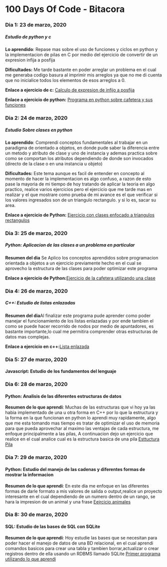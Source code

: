 # 100 Days Of Code - Bitacora

### Dia 1: 23 de marzo, 2020
##### Estudio de python y c

**Lo aprendido**: Repase mas sobre el uso de funciones y ciclos en python y la implementacion de pilas en C por medio del ejercicio de convertir de un expresion infija a posfija

**Dificultades:** Me tarde bastante en poder arreglar un problema en el cual me generaba codigo basura al imprimir mis arreglos ya que no me di cuenta que no inicialice todos los elementos de esos arreglos a 0.

**Enlace a ejercicio de c:** [Calculo de expresion de infijo a posfija](https://onlinegdb.com/Sy35LWwI8)

**Enlace a ejercicio de python:** [Programa en python sobre cafetera y sus funciones](https://onlinegdb.com/rJrOwWv88)

### Dia 2: 24 de marzo, 2020
##### Estudio Sobre clases en python

**Lo aprendido**: Comprendi conceptos fundamentales al trabajar en un paradigma de orientado a objetos, en donde pude saber la diferencia entre un metodo y atributo de clase y uno de instancia y ademas practica sobre como se comportan los atributos dependiendo de donde son invocados (directo de la clase o en una instancia u objeto)

**Dificultades:** Este tema aunque es facil de entender en concepto al momento de hacer la implementacion es algo confuso, a razon de esto pase la mayoria de mi tiempo de hoy tratando de aplicar la teoria en algo practico, realice varios ejercicios pero el ejercicio que me tarde mas en realizar y el que mostrare como prueba de mi avance es el que verificar si los valores ingresados son de un triangulo rectangulo. y si lo es, sacar su area.

**Enlace a ejercicio de Python:** [Ejercicio con clases enfocado a triangulos rectangulos](https://onlinegdb.com/r1dI1_d8L)

### Dia 3: 25 de marzo, 2020
##### Python: Aplicacion de las clases a un problema en particular
**Resumen del dia** Se Aplico los conceptos aprendidos sobre programacion orientada a objetos a un ejercicio previamente hecho en el cual se aprovecho la estructura de las clases para poder optimizar este programa

**Enlace a ejercicio de Python:**[Ejercicio de la cafetera utilizando una clase](https://onlinegdb.com/r1w4sHpI8)

### Dia 4: 26 de marzo, 2020
##### C++: Estudio de listas enlazadas
**Resumen del dia**Al finalizar este programa pude aprender como poder manejar el funcionamiento de los listas enlazadas y por ende tambien el como se puede hacer recorrido de nodos por medio de apuntadores, es bastante importante,lo cual me permitira comprender otras estructuras de datos mas complejas.

**Enlace a ejercicio en c++:**[Lista enlazada](https://onlinegdb.com/r1gn9nH68I)


### Dia 5: 27 de marzo, 2020
#### Javascript: Estudio de los fundamentos del lenguaje 

### Dia 6: 28 de marzo, 2020
#### Python: Analisis de las diferentes estructuras de datos

**Resumen de lo que aprendi**: Muchas de las estructuras que vi hoy ya las habia implementado de una u otra forma en C++ por lo que la estructura y la forma en la que funcionan en python lo aprendi muy rapidamente, algo que me esta tomando mas tiempo es tratar de optimizar el uso de memoria para que pueda aprovechar al maximo las ventajas de cada estructura, me enfoque principalmente a las pilas, A continuacion dejo un ejercicio que realice en el cual analice cual es la estructura basica de una pila [Esttuctura Pila](https://onlinegdb.com/ry-xu4aU8)

### Dia 7: 29 de marzo, 2020
#### Python: Estudio del manejo de las cadenas y diferentes formas de mostrar la informacion

**Resumen de lo que aprendi**: En este dia me enfoque en las diferentes formas de darle formato a mis valores de salida o output,realice un proyecto interesante en el cual dependiendo de un numero dentro de un rango, se hara la impresion de un animal y una frase [Eejrcicio animales](https://onlinegdb.com/HyIFVzev8)

### Dia 8: 30 de marzo, 2020
#### SQL: Estudio de las bases de SQL con SQLite

**Resumen de lo que aprendi**: Hoy estudie las bases que se necesitan para poder hacer el manejo de datos de una BD relacional, en el cual aprendi comandos basicos para crear una tabla y tambien borrar,actualizar o crear registros dentro de ella usando un RDBMS llamado SQLite [Primer programa utilizando lo que aprendi](https://onlinegdb.com/Syr0MMxPU)
